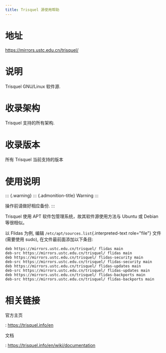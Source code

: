 ```yaml
---
title: Trisquel 源使用帮助
---
```


地址
====

<https://mirrors.ustc.edu.cn/trisquel/>

说明
====

Trisquel GNU/Linux 软件源.

收录架构
========

Trisquel 支持的所有架构.

收录版本
========

所有 Trisquel 当前支持的版本

使用说明
========

::: {.warning}
::: {.admonition-title}
Warning
:::

操作前请做好相应备份.
:::

Trisquel 使用 APT 软件包管理系统，故其软件源使用方法与 Ubuntu 或 Debian
等很相似。

以 Flidas 为例, 编辑 `/etc/apt/sources.list`{.interpreted-text
role="file"} 文件 (需要使用 sudo), 在文件最前面添加以下条目:

    deb https://mirrors.ustc.edu.cn/trisquel/ flidas main
    deb-src https://mirrors.ustc.edu.cn/trisquel/ flidas main
    deb https://mirrors.ustc.edu.cn/trisquel/ flidas-security main
    deb-src https://mirrors.ustc.edu.cn/trisquel/ flidas-security main
    deb https://mirrors.ustc.edu.cn/trisquel/ flidas-updates main
    deb-src https://mirrors.ustc.edu.cn/trisquel/ flidas-updates main
    deb https://mirrors.ustc.edu.cn/trisquel/ flidas-backports main
    deb-src https://mirrors.ustc.edu.cn/trisquel/ flidas-backports main

相关链接
========

官方主页

:   <https://trisquel.info/en>

文档

:   <https://trisquel.info/en/wiki/documentation>
